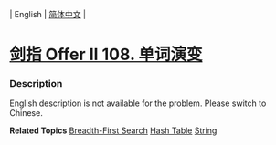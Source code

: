 | English | [简体中文](README.md) |

# [剑指 Offer II 108. 单词演变](https://leetcode-cn.com/problems/om3reC)
 ### Description
<p>English description is not available for the problem. Please switch to Chinese.</p>

**Related Topics**  [Breadth-First Search](https://leetcode-cn.com/tag/breadth-first-search) [Hash Table](https://leetcode-cn.com/tag/hash-table) [String](https://leetcode-cn.com/tag/string) 